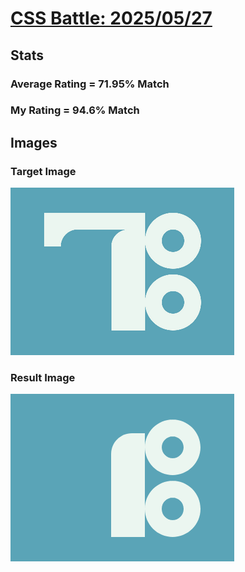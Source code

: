 # [CSS Battle: 2025/05/27](https://cssbattle.dev/play/A3F5ZhYUXzPmVOm4pKkq)

## Stats

### Average Rating = 71.95% Match

### My Rating = 94.6% Match

## Images

### Target Image

![](./images/target.png)

### Result Image

![](./images/result.png)
